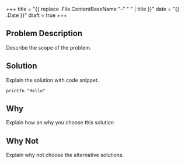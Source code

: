 +++
title = "{{ replace .File.ContentBaseName "-" " " | title }}"
date = "{{ .Date }}"
draft = true
+++

## Problem Description

Describe the scope of the problem.

## Solution

Explain the solution with code snippet.

```F#
printfn "Hello"
```

## Why

Explain how an why you choose this solution

## Why Not

Explain why not choose the alternative solutions.
